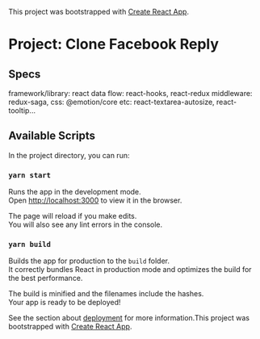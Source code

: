 This project was bootstrapped with [Create React App](https://github.com/facebook/create-react-app).

# Project: Clone Facebook Reply 
## Specs
framework/library: react
data flow: react-hooks, react-redux
middleware: redux-saga,
css: @emotion/core
etc: react-textarea-autosize, react-tooltip...

## Available Scripts

In the project directory, you can run:

### `yarn start`

Runs the app in the development mode.<br />
Open [http://localhost:3000](http://localhost:3000) to view it in the browser.

The page will reload if you make edits.<br />
You will also see any lint errors in the console.

### `yarn build`

Builds the app for production to the `build` folder.<br />
It correctly bundles React in production mode and optimizes the build for the best performance.

The build is minified and the filenames include the hashes.<br />
Your app is ready to be deployed!

See the section about [deployment](https://facebook.github.io/create-react-app/docs/deployment) for more information.This project was bootstrapped with [Create React App](https://github.com/facebook/create-react-app).
